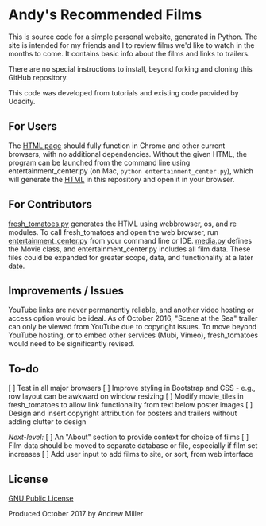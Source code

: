 # Andy's Recommended Films

This is source code for a simple personal website, generated in Python. The site is intended for my friends and I to review films we'd like to watch in the months to come. It contains basic info about the films and links to trailers.

There are no special instructions to install, beyond forking and cloning this GitHub repository.

This code was developed from tutorials and existing code provided by Udacity.

## For Users

The [HTML page](movie_trailer_website/fresh_tomatoes.html) should fully function in Chrome and other current browsers, with no additional dependencies. Without the given HTML, the program can be launched from the command line using entertainment_center.py (on Mac, `python entertainment_center.py`), which will generate the [HTML](movie_trailer_website/fresh_tomatoes.html) in this repository and open it in your browser.

## For Contributors

[fresh_tomatoes.py](movie_trailer_website/fresh_tomatoes.py) generates the HTML using webbrowser, os, and re modules. To call fresh_tomatoes and open the web browser, run [entertainment_center.py](movie_trailer_website/entertainment_center.py) from your command line or IDE. [media.py](movie_trailer_website/media.py) defines the Movie class, and entertainment_center.py includes all film data. These files could be expanded for greater scope, data, and functionality at a later date.

## Improvements / Issues

YouTube links are never permanently reliable, and another video hosting or access option would be ideal.
As of October 2016, "Scene at the Sea" trailer can only be viewed from YouTube due to copyright issues. To move beyond YouTube hosting, or to embed other services (Mubi, Vimeo), fresh_tomatoes would need to be significantly revised.

## To-do

[ ] Test in all major browsers
[ ] Improve styling in Bootstrap and CSS - e.g., row layout can be awkward on window resizing
[ ] Modify movie_tiles in fresh_tomatoes to allow link functionality from text below poster images
[ ] Design and insert copyright attribution for posters and trailers without adding clutter to design

_Next-level:_
[ ] An "About" section to provide context for choice of films
[ ] Film data should be moved to separate database or file, especially if film set increases
[ ] Add user input to add films to site, or sort, from web interface

## License

[GNU Public License](http://www.gnu.org/licenses/#GPL)

Produced October 2017 by Andrew Miller
